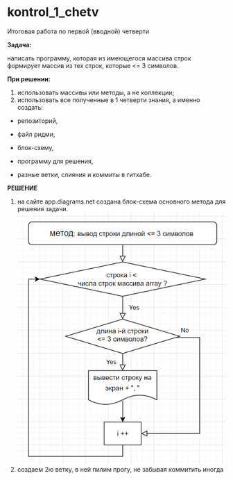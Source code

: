 # kontrol_1_chetv
Итоговая работа по первой (вводной) четверти

**Задача:** 

написать программу, которая из имеющегося массива строк формирует массив из тех строк, которые <= 3 символов. 

**При решении:**
1. использовать массивы или методы, а не коллекции;
1. использовать все полученные в 1 четверти знания, а именно создать:

* репозиторий,

* файл ридми,

* блок-схему,

* программу для решения,

* разные ветки, слияния и коммиты в гитхабе.

**РЕШЕНИЕ**

1. на сайте app.diagrams.net создана блок-схема основного метода для решения задачи. 
![Блок-схема](блок-схема.png)
2. создаем 2ю ветку, в ней пилим прогу, не забывая коммитить иногда

